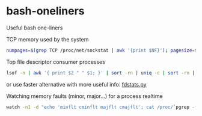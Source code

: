 # bash-oneliners
Useful bash one-liners

TCP memory used by the system
```bash
numpages=$(grep TCP /proc/net/sockstat | awk '{print $NF}'); pagesize=$(getconf PAGESIZE); echo "TCP memory used: "$((numpages * pagesize / 1024 ))" KB"
```

Top file descriptor consumer processes
```bash
lsof -n | awk '{ print $2 " " $1; }' | sort -rn | uniq -c | sort -rn | head -20
```
or use faster alternative with more useful info: [fdstats.py](https://github.com/edurush-io/systools/blob/main/fdstats.py)

Watching memory faults (minor, major...) for a process realtime
```bash
watch -n1 -d "echo 'minflt cminflt majflt cmajflt'; cat /proc/`pgrep -f YOUR_PROCESS`/stat | awk '{print \$10,\$11,\$12,\$13}'"
```

